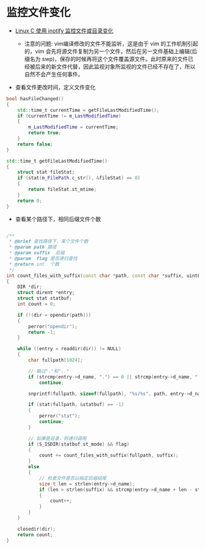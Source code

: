 # 监控文件变化

- [Linux C 使用 inotify 监控文件或目录变化](https://www.cnblogs.com/PikapBai/p/14480881.html)

	- 注意的问题: vim编译修改的文件不能监听，这是由于 vim 的工作机制引起的，vim 会先将源文件复制为另一个文件，然后在另一文件基础上编辑(后缀名为 swp)，保存的时候再将这个文件覆盖源文件。此时原来的文件已经被后来的新文件代替，因此监视对象所监视的文件已经不存在了，所以自然不会产生任何事件。

- 查看文件更改时间，定义文件变化

```cpp
bool hasFileChanged()
{
    std::time_t currentTime = getFileLastModifiedTime();
    if (currentTime != m_LastModifiedTime)
    {
        m_LastModifiedTime = currentTime;
        return true;
    }
    return false;
}

std::time_t getFileLastModifiedTime()
{
    struct stat fileStat;
    if (stat(m_FilePath.c_str(), &fileStat) == 0)
    {
        return fileStat.st_mtime;
    }
    return 0;
}
```

- 查看某个路径下，相同后缀文件个数

```cpp

/**
 * @brief 查找路径下，某个文件个数
 * @param path 路径
 * @param suffix  后缀
 * @param  flag 是否递归查找
 * @return int  个数
 */
int count_files_with_suffix(const char *path, const char *suffix, uint8 flag)
{
    DIR *dir;
    struct dirent *entry;
    struct stat statbuf;
    int count = 0;

    if (!(dir = opendir(path)))
    {
        perror("opendir");
        return -1;
    }

    while ((entry = readdir(dir)) != NULL)
    {
        char fullpath[1024];

        // 跳过"."和".."
        if (strcmp(entry->d_name, ".") == 0 || strcmp(entry->d_name, "..") == 0)
            continue;

        snprintf(fullpath, sizeof(fullpath), "%s/%s", path, entry->d_name);

        if (stat(fullpath, &statbuf) == -1)
        {
            perror("stat");
            continue;
        }

        // 如果是目录，则递归调用
        if (S_ISDIR(statbuf.st_mode) && flag)
        {
            count += count_files_with_suffix(fullpath, suffix);
        }
        else
        {
            // 检查文件是否以指定后缀结尾
            size_t len = strlen(entry->d_name);
            if (len > strlen(suffix) && strcmp(entry->d_name + len - strlen(suffix), suffix) == 0)
            {
                count++;
            }
        }
    }

    closedir(dir);
    return count;
}

```

